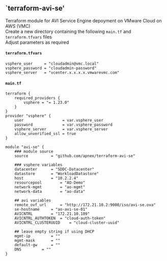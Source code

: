 ## `terraform-avi-se'
Terraform module for AVI Service Engine depoyment on VMware Cloud on AWS (VMC)  
Create a new directory containing the following `main.tf` and `terraform.tfvars` files  
Adjust parameters as required  

#### `terraform.tfvars`
```
vsphere_user     = "cloudadmin@vmc.local"
vsphere_password = "cloudadmin-password"
vsphere_server   = "vcenter.x.x.x.x.vmwarevmc.com"
```

#### `main.tf`
```
terraform {
	required_providers {
		vsphere = "= 1.23.0"
	}
}
provider "vsphere" {
	user                 = var.vsphere_user
	password             = var.vsphere_password
	vsphere_server       = var.vsphere_server
	allow_unverified_ssl = true
}

module "avi-se" {
	### module source
	source			= "github.com/apnex/terraform-avi-se"

	### vsphere variables
	datacenter		= "SDDC-Datacenter"
	datastore		= "WorkloadDatastore"
	host			= "10.2.2.4"
	resourcepool		= "AO-Demo"
	network-mgmt		= "ao-mgmt"
	network-data		= "ao-data"

	## avi variables
	remote_ovf_url		= "http://172.21.10.2:9000/iso/avi-se.ova"
	se-hostname		= "ao-avi-se-01"
	AVICNTRL		= "172.21.10.109"
	AVICNTRL_AUTHTOKEN	= "cloud-auth-token"
	AVICNTRL_CLUSTERUUID	= "cloud-cluster-uuid"

	## leave empty string if using DHCP
	mgmt-ip			= ""
	mgmt-mask		= ""
	default-gw		= ""
	DNS			= ""
}
```
